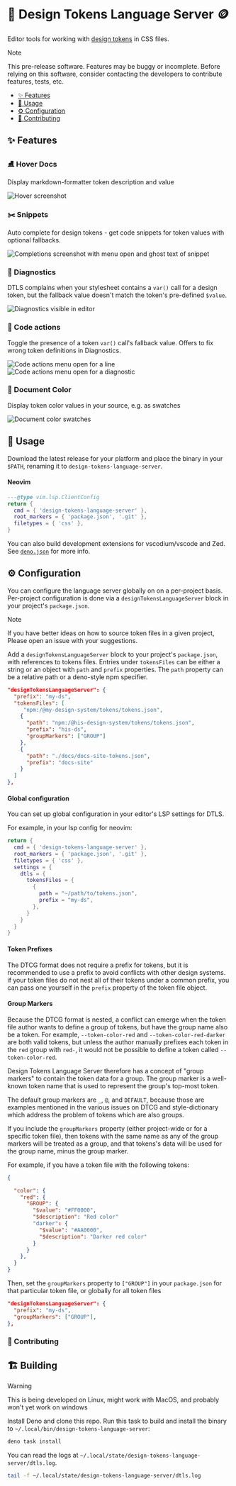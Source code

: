 # 🎨 Design Tokens Language Server 🪙

Editor tools for working with [design tokens][dtcg] in CSS files.

> [!NOTE]
> This pre-release software. Features may be buggy or incomplete. Before 
> relying on this software, consider contacting the developers to contribute
> features, tests, etc.

- [✨ Features](#features)
- [🧰 Usage](#usage)
- [⚙️ Configuration](#configuration)
- [🤝 Contributing](#contributing)

## ✨ Features

### ⛸️ Hover Docs

Display markdown-formatter token description and value

![Hover screenshot](./docs/hover.png)

### ✂️ Snippets
Auto complete for design tokens - get code snippets for token values with 
optional fallbacks.

![Completions screenshot with menu open and ghost text of snippet](./docs/completions.png)

### 🥼 Diagnostics

DTLS complains when your stylesheet contains a `var()` call for a design token, 
but the fallback value doesn't match the token's pre-defined `$value`.

![Diagnostics visible in editor](./docs/diagnostics.png)

### 🦸 Code actions

Toggle the presence of a token `var()` call's fallback value. Offers to fix 
wrong token definitions in Diagnostics.

![Code actions menu open for a line](./docs/toggle-fallback.png)
![Code actions menu open for a diagnostic](./docs/autofix.png)

### 🎨 Document Color
Display token color values in your source, e.g. as swatches

![Document color swatches](./docs/document-color.png)

## 🧰 Usage

Download the latest release for your platform and place the binary in your
`$PATH`, renaming it to `design-tokens-language-server`.

#### Neovim

```lua
---@type vim.lsp.ClientConfig
return {
  cmd = { 'design-tokens-language-server' },
  root_markers = { 'package.json', '.git' },
  filetypes = { 'css' },
}
```

You can also build development extensions for vscodium/vscode and Zed. See
[`deno.json`](tree/main/deno.json) for more info.

## ⚙️ Configuration

You can configure the language server globally on on a per-project basis. Per-project
configuration is done via a `designTokensLanguageServer` block in your project's
`package.json`.

> [!NOTE]
> If you have better ideas on how to source token files in a given
> project, Please open an issue with your suggestions.

Add a `designTokensLanguageServer` block to your project's `package.json`, with
references to tokens files. Entries under `tokensFiles` can be either a string
or an object with `path` and `prefix` properties. The `path` property can be a
relative path or a deno-style npm specifier.

```json
"designTokensLanguageServer": {
  "prefix": "my-ds",
  "tokensFiles": [
     "npm:/@my-design-system/tokens/tokens.json",
    {
      "path": "npm:/@his-design-system/tokens/tokens.json",
      "prefix": "his-ds",
      "groupMarkers": ["GROUP"]
    },
    {
      "path": "./docs/docs-site-tokens.json",
      "prefix": "docs-site"
    }
  ]
},
```

#### Global configuration

You can set up global configuration in your editor's LSP settings for DTLS.

For example, in your lsp config for neovim:

```lua
return {
  cmd = { 'design-tokens-language-server' },
  root_markers = { 'package.json', '.git' },
  filetypes = { 'css' },
  settings = {
    dtls = {
      tokensFiles = {
        {
          path = "~/path/to/tokens.json",
          prefix = "my-ds",
        },
      }
    }
  }
}
```

#### Token Prefixes

The DTCG format does not require a prefix for tokens, but it is recommended to
use a prefix to avoid conflicts with other design systems.
if your token files do not nest all of their tokens under a common prefix,
you can pass one yourself in the `prefix` property of the token file object.

#### Group Markers

Because the DTCG format is nested, a conflict can emerge when the token file
author wants to define a group of tokens, but have the group name also be a
token. For example, `--token-color-red` and `--token-color-red-darker` are both
valid tokens, but unless the author manually prefixes each token in the `red`
group with `red-`, it would not be possible to define a token called
`--token-color-red`.

Design Tokens Language Server therefore has a concept of "group markers" to
contain the token data for a group. The group marker is a well-known token name
that is used to represent the group's top-most token.

The default group markers are `_`, `@`, and `DEFAULT`, because those are
examples mentioned in the various issues on DTCG and style-dictionary which
address the problem of tokens which are also groups.

If you include the `groupMarkers` property (either project-wide or for a
specific token file), then tokens with the same name as any of the group markers
will be treated as a group, and that tokens's data will be used for the group
name, minus the group marker.

For example, if you have a token file with the following tokens:

```json
{

  "color": {
    "red": {
      "GROUP": {
        "$value": "#FF0000",
        "$description": "Red color"
        "darker": {
          "$value": "#AA0000",
          "$description": "Darker red color"
        }
      }
    },
  }
}
```

Then, set the `groupMarkers` property to `["GROUP"]` in your `package.json` for
that particular token file, or globally for all token files

```json
"designTokensLanguageServer": {
  "prefix": "my-ds",
  "groupMarkers": ["GROUP"],
},
```

### 🤝 Contributing

## 🏗️ Building

> [!WARNING]
> This is being developed on Linux, might work with MacOS, and probably won't 
> yet work on windows

Install Deno and clone this repo. Run this task to build and install the binary
to `~/.local/bin/design-tokens-language-server`:

```sh
deno task install
```

You can read the logs at `~/.local/state/design-tokens-language-server/dtls.log`.

```sh
tail -f ~/.local/state/design-tokens-language-server/dtls.log
```

[dtcg]: https://tr.designtokens.org/format/
